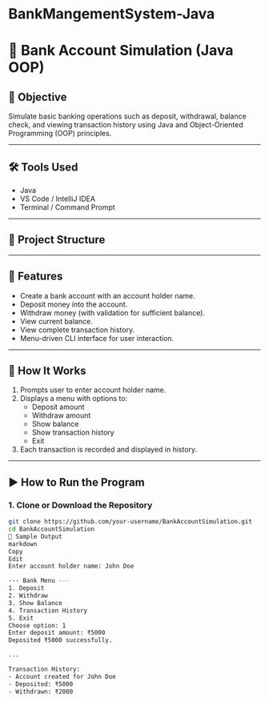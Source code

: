 # BankMangementSystem-Java
# 🏦 Bank Account Simulation (Java OOP)

## 📌 Objective
Simulate basic banking operations such as deposit, withdrawal, balance check, and viewing transaction history using Java and Object-Oriented Programming (OOP) principles.

---

## 🛠️ Tools Used
- Java
- VS Code / IntelliJ IDEA
- Terminal / Command Prompt

---

## 📂 Project Structure

---

## 🔧 Features
- Create a bank account with an account holder name.
- Deposit money into the account.
- Withdraw money (with validation for sufficient balance).
- View current balance.
- View complete transaction history.
- Menu-driven CLI interface for user interaction.

---

## 🧾 How It Works
1. Prompts user to enter account holder name.
2. Displays a menu with options to:
   - Deposit amount
   - Withdraw amount
   - Show balance
   - Show transaction history
   - Exit
3. Each transaction is recorded and displayed in history.

---

## ▶️ How to Run the Program

### 1. Clone or Download the Repository
```bash
git clone https://github.com/your-username/BankAccountSimulation.git
cd BankAccountSimulation
📸 Sample Output
markdown
Copy
Edit
Enter account holder name: John Doe

--- Bank Menu ---
1. Deposit
2. Withdraw
3. Show Balance
4. Transaction History
5. Exit
Choose option: 1
Enter deposit amount: ₹5000
Deposited ₹5000 successfully.

...

Transaction History:
- Account created for John Doe
- Deposited: ₹5000
- Withdrawn: ₹2000
